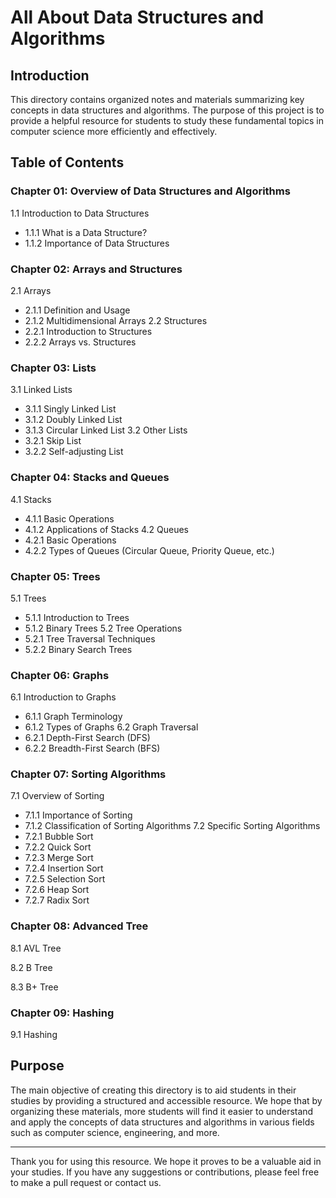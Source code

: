 # All About Data Structures and Algorithms

## Introduction

This directory contains organized notes and materials summarizing key concepts in data structures and algorithms. The purpose of this project is to provide a helpful resource for students to study these fundamental topics in computer science more efficiently and effectively.

## Table of Contents

### **Chapter 01: Overview of Data Structures and Algorithms**
1.1 Introduction to Data Structures  
- 1.1.1 What is a Data Structure?
- 1.1.2 Importance of Data Structures

### **Chapter 02: Arrays and Structures**
2.1 Arrays  
- 2.1.1 Definition and Usage
- 2.1.2 Multidimensional Arrays
2.2 Structures  
- 2.2.1 Introduction to Structures
- 2.2.2 Arrays vs. Structures

### **Chapter 03: Lists**
3.1 Linked Lists  
- 3.1.1 Singly Linked List
- 3.1.2 Doubly Linked List
- 3.1.3 Circular Linked List
3.2 Other Lists  
- 3.2.1 Skip List
- 3.2.2 Self-adjusting List

### **Chapter 04: Stacks and Queues**
4.1 Stacks  
- 4.1.1 Basic Operations
- 4.1.2 Applications of Stacks
4.2 Queues  
- 4.2.1 Basic Operations
- 4.2.2 Types of Queues (Circular Queue, Priority Queue, etc.)

### **Chapter 05: Trees**
5.1 Trees  
- 5.1.1 Introduction to Trees
- 5.1.2 Binary Trees
5.2 Tree Operations  
- 5.2.1 Tree Traversal Techniques
- 5.2.2 Binary Search Trees

### **Chapter 06: Graphs**
6.1 Introduction to Graphs  
- 6.1.1 Graph Terminology
- 6.1.2 Types of Graphs
6.2 Graph Traversal  
- 6.2.1 Depth-First Search (DFS)
- 6.2.2 Breadth-First Search (BFS)

### **Chapter 07: Sorting Algorithms**
7.1 Overview of Sorting  
- 7.1.1 Importance of Sorting
- 7.1.2 Classification of Sorting Algorithms
7.2 Specific Sorting Algorithms  
- 7.2.1 Bubble Sort
- 7.2.2 Quick Sort
- 7.2.3 Merge Sort
- 7.2.4 Insertion Sort
- 7.2.5 Selection Sort
- 7.2.6 Heap Sort
- 7.2.7 Radix Sort

### **Chapter 08: Advanced Tree**
8.1 AVL Tree

8.2 B Tree

8.3 B+ Tree

### **Chapter 09: Hashing**
9.1 Hashing

## Purpose

The main objective of creating this directory is to aid students in their studies by providing a structured and accessible resource. We hope that by organizing these materials, more students will find it easier to understand and apply the concepts of data structures and algorithms in various fields such as computer science, engineering, and more.

---

Thank you for using this resource. We hope it proves to be a valuable aid in your studies. If you have any suggestions or contributions, please feel free to make a pull request or contact us.
